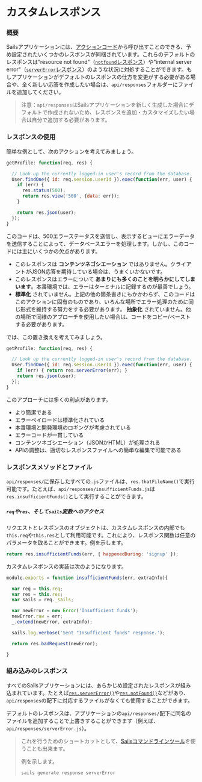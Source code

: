 # カスタムレスポンス

### 概要

Sailsアプリケーションには、[アクションコード](https://sailsguides.jp/doc/concepts/actions-and-controllers)から呼び出すことのできる、予め設定されたいくつかのレスポンスが同梱されています。これらのデフォルトのレスポンスは"resource not found"（[`notfound`レスポンス](https://sailsguides.jp/doc/reference/res/res-not-found)）や"internal server error"（[`serverError`レスポンス](https://sailsguides.jp/doc/reference/res/res-server-error)）のような状況に対処することができます。もしアプリケーションがデフォルトのレスポンスの仕方を変更がする必要がある場合や、全く新しい応答を作成したい場合は、`api/responses`フォルダーにファイルを追加してください。

> 注意：`api/responses`はSailsアプリケーションを新しく生成した場合にデフォルトで作成されないため、レスポンスを追加・カスタマイズしたい場合は自分で追加する必要があります。

### レスポンスの使用

簡単な例として、次のアクションを考えてみましょう。

```javascript
getProfile: function(req, res) {

  // Look up the currently logged-in user's record from the database.
  User.findOne({ id: req.session.userId }).exec(function(err, user) {
    if (err) {
      res.status(500);
      return res.view('500', {data: err});
    }

    return res.json(user);
  });
}
```

このコードは、500エラーステータスを送信し、表示するビューにエラーデータを送信することによって、データベースエラーを処理します。しかし、このコードには主にいくつかの欠点があります。

* このレスポンスは **コンテンツネゴシエーション** ではありません。クライアントがJSON応答を期待している場合は、うまくいかないです。
* このレスポンスはエラーについて **あまりにも多くのことを明らかにしてしまいます**。本番環境では、エラーはターミナルに記録するのが最善でしょう。
* **標準化** されていません。上記の他の箇条書きにもかかわらず、このコードはこのアクションに固有のものであり、いろんな場所でエラー処理のために同じ形式を維持する努力をする必要があります。
**抽象化** されていません。他の場所で同様のアプローチを使用したい場合は、コードをコピー/ペーストする必要があります。

では、この置き換えを考えてみましょう。

```javascript
getProfile: function(req, res) {

  // Look up the currently logged-in user's record from the database.
  User.findOne({ id: req.session.userId }).exec(function(err, user) {
    if (err) { return res.serverError(err); }
    return res.json(user);
  });
}
```

このアプローチには多くの利点があります。

- より簡潔である
- エラーペイロードは標準化されている
- 本番環境と開発環境のロギングが考慮されている
- エラーコードが一貫している
- コンテンツネゴシエーション（JSONかHTML）が処理される
- APIの調整は、適切なレスポンスファイルへの簡単な編集で可能である

### レスポンスメソッドとファイル

`api/responses/`に保存したすべての`.js`ファイルは、`res.thatFileName()`で実行可能です。たとえば、`api/responses/insufficientFunds.js`は`res.insufficientFunds()`として実行することができます。


##### `req`や`res`、そして`sails`変数へのアクセス

リクエストとレスポンスのオブジェクトは、カスタムレスポンスの内部でも`this.req`や`this.res`として利用可能です。これにより、レスポンス関数は任意のパラメータを取ることができます。例を示します。

```javascript
return res.insufficientFunds(err, { happenedDuring: 'signup' });
```

カスタムレスポンスの実装は次のようになります。

```javascript
module.exports = function insufficientFunds(err, extraInfo){

  var req = this.req;
  var res = this.res;
  var sails = req._sails;

  var newError = new Error('Insufficient funds');
  newError.raw = err;
  _.extend(newError, extraInfo);

  sails.log.verbose('Sent "Insufficient funds" response.');

  return res.badRequest(newError);

}
```


### 組み込みのレスポンス

すべてのSailsアプリケーションには、あらかじめ設定されたレスポンスが組み込まれています。たとえば[`res.serverError()`](https://sailsguides.jp/doc/reference/res/res-server-error)や[`res.notFound()`](https://sailsguides.jp/doc/reference/res/res-not-found)などがあり、`api/responses`の配下に対応するファイルがなくても使用することができます。

デフォルトのレスポンスは、アプリケーションの`api/responses/`配下に同名のファイルを追加することで上書きすることができます（例えば、`api/responses/serverError.js`）。

> これを行うためのショートカットとして、[Sailsコマンドラインツール](https://sailsguides.jp/doc/reference/command-line-interface/sails-generate)を使うことも出来ます。
>
> 例を示します。
>
>```bash
>sails generate response serverError
>```
>



<docmeta name="displayName" value="カスタムレスポンス">
